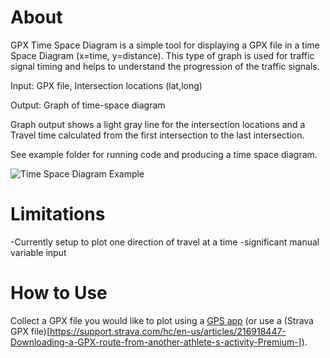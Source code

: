 # About
GPX Time Space Diagram is a simple tool for displaying a GPX file in a time Space Diagram (x=time, y=distance). This type of graph is used for traffic signal timing and helps to understand the progression of the traffic signals.


Input: GPX file, Intersection locations (lat,long)

Output: Graph of time-space diagram

Graph output shows a light gray line for the intersection locations and a Travel time calculated from the first intersection to the last intersection.

See example folder for running code and producing a time space diagram.


![Time Space Diagram Example](https://github.com/swerty24/GPX-TimeSpace-Diagram/blob/master/Python/Example/Output/Red%20Hill%20Road-WB-PM-1.png?raw=true)


# Limitations
-Currently setup to plot one direction of travel at a time
-significant manual variable input


# How to Use
Collect a GPX file you would like to plot using a [GPS app](https://play.google.com/store/apps/details?id=eu.basicairdata.graziano.gpslogger&hl=en_US&gl=US) (or use a (Strava GPX file)[https://support.strava.com/hc/en-us/articles/216918447-Downloading-a-GPX-route-from-another-athlete-s-activity-Premium-]).


